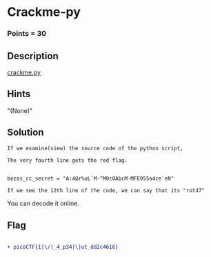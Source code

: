 # Crackme-py

### Points = 30

## Description

[crackme.py](https://mercury.picoctf.net/static/fd0e358d4b82695c220c0d6013c11484/crackme.py)

## Hints

"(None)"

## Solution

`If we examine(view) the source code of the python script,`

`The very fourth line gets the red flag.`

```diff

bezos_cc_secret = "A:4@r%uL`M-^M0c0AbcM-MFE055a4ce`eN"

```

`If we see the 12th line of the code, we can say that its "rot47" `

You can decode it online.

## Flag

```diff

+ picoCTF{1|\/|_4_p34|\|ut_dd2c4616}

```
